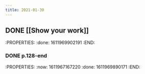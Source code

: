 ```yaml
---
title: 2021-01-30
---
```


## DONE [[Show your work]] 
:PROPERTIES:
:done: 1611969902191
:END:
### DONE p.128-end
:PROPERTIES:
:now: 1611967167220
:done: 1611969890171
:END:
